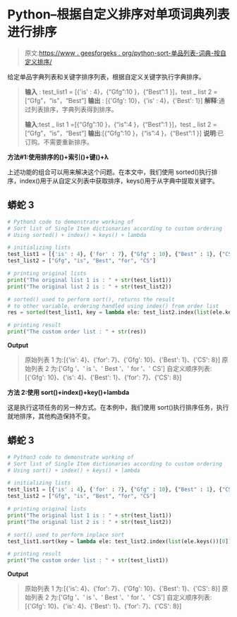 # Python–根据自定义排序对单项词典列表进行排序

> 原文:[https://www . geesforgeks . org/python-sort-单品列表-词典-按自定义排序/](https://www.geeksforgeeks.org/python-sort-list-of-single-item-dictionaries-according-to-custom-ordering/)

给定单品字典列表和关键字排序列表，根据自定义关键字执行字典排序。

> **输入** : test_list1 = [{'is' : 4}，{“Gfg”:10 }，{“Best”:1 }]，test _ list 2 =[“Gfg”，“is”，“Best”]
> **输出** : [{'Gfg': 10}，{'is' : 4}，{'Best': 1}]
> **解释**:通过列表排序，字典列表得到排序。
> 
> **输入**:test _ list 1 =[{“Gfg”:10 }，{“is”:4 }，{“Best”:1 }]，test _ list 2 =[“Gfg”，“is”，“Best”]
> **输出**:[{“Gfg”:10 }，{“is”:4 }，{“Best”:1 }]
> **说明**:已订购。不需要重新排序。

**方法#1:使用排序的()+索引()+键()+λ**

上述功能的组合可以用来解决这个问题。在本文中，我们使用 sorted()执行排序，index()用于从自定义列表中获取排序，keys()用于从字典中提取关键字。

## 蟒蛇 3

```py
# Python3 code to demonstrate working of 
# Sort list of Single Item dictionaries according to custom ordering
# Using sorted() + index() + keys() + lambda 

# initializing lists
test_list1 = [{'is' : 4}, {'for' : 7}, {"Gfg" : 10}, {"Best" : 1}, {"CS" : 8}] 
test_list2 = ["Gfg", "is", "Best", "for", "CS"]

# printing original lists
print("The original list 1 is : " + str(test_list1))
print("The original list 2 is : " + str(test_list2))

# sorted() used to perform sort(), returns the result
# to other variable, ordering handled using index() from order list
res = sorted(test_list1, key = lambda ele: test_list2.index(list(ele.keys())[0]))

# printing result 
print("The custom order list : " + str(res)) 
```

**Output**

> 原始列表 1 为:[{'is': 4}、{'for': 7}、{'Gfg': 10}、{'Best': 1}、{'CS': 8}]
> 原始列表 2 为:['Gfg '、' is '、' Best '、' for '、' CS']
> 自定义顺序列表:[{'Gfg': 10}、{'is': 4}、{'Best': 1}、{'for': 7}、{'CS': 8}]

**方法 2:使用 sort()+index()+key()+lambda**

这是执行这项任务的另一种方式。在本例中，我们使用 sort()执行排序任务，执行就地排序，其他构造保持不变。

## 蟒蛇 3

```py
# Python3 code to demonstrate working of 
# Sort list of Single Item dictionaries according to custom ordering
# Using sort() + index() + keys() + lambda

# initializing lists
test_list1 = [{'is' : 4}, {'for' : 7}, {"Gfg" : 10}, {"Best" : 1}, {"CS" : 8}] 
test_list2 = ["Gfg", "is", "Best", "for", "CS"]

# printing original lists
print("The original list 1 is : " + str(test_list1))
print("The original list 2 is : " + str(test_list2))

# sort() used to perform inplace sort
test_list1.sort(key = lambda ele: test_list2.index(list(ele.keys())[0]))

# printing result 
print("The custom order list : " + str(test_list1)) 
```

**Output**

> 原始列表 1 为:[{'is': 4}、{'for': 7}、{'Gfg': 10}、{'Best': 1}、{'CS': 8}]
> 原始列表 2 为:['Gfg '、' is '、' Best '、' for '、' CS']
> 自定义顺序列表:[{'Gfg': 10}、{'is': 4}、{'Best': 1}、{'for': 7}、{'CS': 8}]